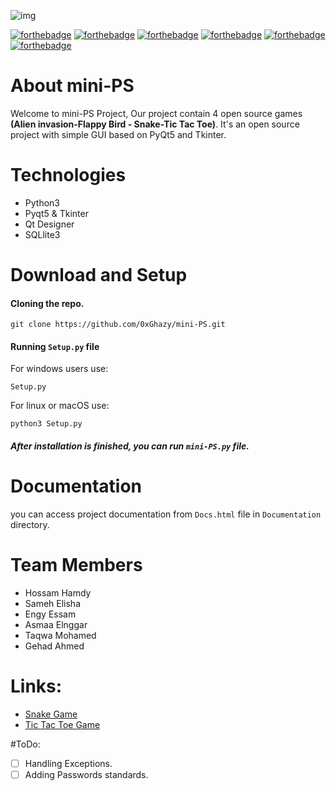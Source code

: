 ![img](https://user-images.githubusercontent.com/60070427/130398133-b0d73190-df70-435b-b1f0-a266be707758.jpg)

[![forthebadge](https://forthebadge.com/images/badges/built-by-developers.svg)](https://forthebadge.com) [![forthebadge](https://forthebadge.com/images/badges/ctrl-c-ctrl-v.svg)](https://forthebadge.com) [![forthebadge](https://forthebadge.com/images/badges/made-with-python.svg)](https://forthebadge.com) [![forthebadge](https://forthebadge.com/images/badges/validated-html5.svg)](https://forthebadge.com) [![forthebadge](https://forthebadge.com/images/badges/uses-css.svg)](https://forthebadge.com) [![forthebadge](https://forthebadge.com/images/badges/uses-git.svg)](https://forthebadge.com) 

# About mini-PS
Welcome to mini-PS Project, Our project contain 4 open source games <b>(Alien invasion-Flappy Bird - Snake-Tic Tac Toe)</b>. It's an open source project with simple GUI based on PyQt5 and Tkinter.<br>


# Technologies
- Python3
- Pyqt5 & Tkinter
- Qt Designer
- SQLlite3


# Download and Setup
#### Cloning the repo.
    git clone https://github.com/0xGhazy/mini-PS.git

#### Running `Setup.py` file 
For windows users use:

    Setup.py
For linux or macOS use:

    python3 Setup.py

##### After installation is finished, you can run `mini-PS.py` file.


# Documentation
you can access project documentation from `Docs.html` file in `Documentation` directory.


# Team Members

- Hossam Hamdy
- Sameh Elisha
- Engy Essam
- Asmaa Elnggar
- Taqwa Mohamed
- Gehad Ahmed

# Links:
- [Snake Game](https://youtu.be/PHdZdrMCKuY)
- [Tic Tac Toe Game](https://www.codespeedy.com/tic-tac-toe-gui-in-python-using-tkinter/)


#ToDo:
- [ ] Handling Exceptions.
- [ ] Adding Passwords standards.